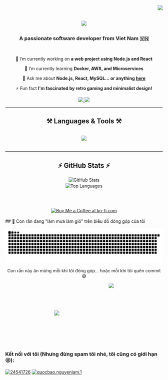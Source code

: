 <img align="right" src="https://visitor-badge.laobi.icu/badge?page_id=buggobugbug.buggobugbug" />

<h1 align="center">
    <img src="https://readme-typing-svg.herokuapp.com/?font=Righteous&size=35&center=true&vCenter=true&width=500&height=70&duration=4000&lines=Chào+các+bạn!+👋;+Tôi+là+Huỳnh+Nhựt+Huy!;" />
</h1>

<h3 align="center">A passionate software developer from Viet Nam 🇻🇳</h3>

<br/>

<div align="center">
 
 🔭 I’m currently working on **a web project using Node.js and React**
 
 🌱 I’m currently learning **Docker, AWS, and Microservices**

💬 Ask me about **Node.js, React, MySQL... or anything [here](https://github.com/buggobugbug/buggobugbug/issues)**

⚡ Fun fact **I'm fascinated by retro gaming and minimalist design!**

</div>
 
<div align="center"> 
  <a href="mailto:pinsherlock1412@gmail.com">
    <img src="https://img.shields.io/badge/Gmail-333333?style=for-the-badge&logo=gmail&logoColor=red" />
  </a>
  <a href="https://www.facebook.com/stark.harry.39/?locale=vi_VN" target="_blank">
    <img src="https://img.shields.io/badge/Facebook-1877F2?style=for-the-badge&logo=facebook&logoColor=white" target="_blank" />
  </a>
</div>

<hr/>

<h2 align="center">⚒️ Languages & Tools ⚒️</h2>
<br/>
<div align="center">
    <img src="https://skillicons.dev/icons?i=react,nodejs,typescript,js,html,css,vscode,github,git" /><br>
</div>

<br/>
<hr/>

<h2 align="center">⚡ GitHub Stats ⚡</h2>
<div align="center">
  <img width=390 src="https://github-readme-stats.vercel.app/api?username=buggobugbug&count_private=true&show_icons=true&theme=react&rank_icon=github&border_radius=10" alt="GitHub Stats" />
  <br/>
  <img width=325 align="center" src="https://github-readme-stats.vercel.app/api/top-langs/?username=buggobugbug&layout=compact&theme=react&border_radius=10" alt="Top Languages" />
</div>

<br/><br/>

<div align="center">
<a href='https://ko-fi.com/buggobugbug' target='_blank'>
<img height='64' style='border:0px;height:64px;' src='https://storage.ko-fi.com/cdn/kofi1.png?v=3' border='0' alt='Buy Me a Coffee at ko-fi.com' />
</a>
</div>

<br/>
## 🐍 Con rắn đang "làm mưa làm gió" trên biểu đồ đóng góp của tôi
<p align="center">
	<img src="https://github.com/7oSkaaa/7oSkaaa/blob/output/github-contribution-grid-snake.svg?" alt="Snake Game"/>
</p>
<p align="center">Con rắn này ăn mừng mỗi khi tôi đóng góp... hoặc mỗi khi tôi quên commit 😅</p>
<div style="display: flex; justify-content: space-evenly; align-items: center;">
  <picture style="height: 325;">
    <source
      srcset="https://github-readme-stats.vercel.app/api?username=baoquoczero&show_icons=true&theme=dark"
      media="(prefers-color-scheme: dark)"
    />
    <source
      srcset="https://github-readme-stats.vercel.app/api?username=baoquoczero&show_icons=true"
      media="(prefers-color-scheme: light), (prefers-color-scheme: no-preference)"
    />
    <img src="https://github-readme-stats.vercel.app/api?username=baoquoczero&show_icons=true" style="height: 100%;" />
  </picture>

  <img src="https://github-readme-stats.vercel.app/api/top-langs/?username=baoquoczero&layout=compact" style="height: 195px;" />
</div>
<h3 align="left">Kết nối với tôi (Nhưng đừng spam tôi nhé, tôi cũng có giới hạn 😜):</h3>
<p align="left">
<a href="https://stackoverflow.com/users/24541726" target="blank"><img align="center" src="https://raw.githubusercontent.com/rahuldkjain/github-profile-readme-generator/master/src/images/icons/Social/stack-overflow.svg" alt="24541726" height="30" width="40" /></a>
<a href="https://fb.com/quocbao.nguyenlam.1" target="blank"><img align="center" src="https://raw.githubusercontent.com/rahuldkjain/github-profile-readme-generator/master/src/images/icons/Social/facebook.svg" alt="quocbao.nguyenlam.1" height="30" width="40" /></a>
</p>

